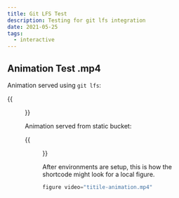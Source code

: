 ```yaml
---
title: Git LFS Test
description: Testing for git lfs integration
date: 2021-05-25
tags:
  - interactive
---
```


## Animation Test .mp4

Animation served using `git lfs`:

{{<figure video="https://github.com/3b1b/3Blue1Brown.com/raw/workflow/test/title-animation.mp4" />}}

Animation served from static bucket:

{{<figure video="https://3b1b-posts.website-us-east-1.linodeobjects.com/test/title-animation.mp4" />}}

After environments are setup, this is how the shortcode might look for a local figure.

```js
figure video="titile-animation.mp4"
```